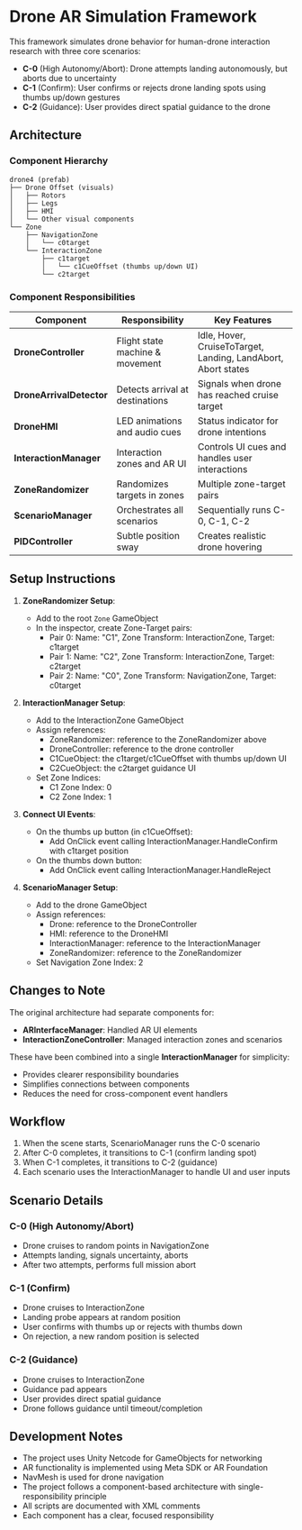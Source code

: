 # Drone AR Simulation Framework

This framework simulates drone behavior for human-drone interaction research with three core scenarios:
- **C-0** (High Autonomy/Abort): Drone attempts landing autonomously, but aborts due to uncertainty
- **C-1** (Confirm): User confirms or rejects drone landing spots using thumbs up/down gestures
- **C-2** (Guidance): User provides direct spatial guidance to the drone

## Architecture

### Component Hierarchy

```
drone4 (prefab)
├── Drone Offset (visuals)
│   ├── Rotors
│   ├── Legs
│   ├── HMI
│   └── Other visual components
└── Zone
    ├── NavigationZone
    │   └── c0target
    └── InteractionZone
        ├── c1target
        │   └── c1CueOffset (thumbs up/down UI)
        └── c2target
```

### Component Responsibilities

| Component | Responsibility | Key Features |
|-----------|---------------|--------------|
| **DroneController** | Flight state machine & movement | Idle, Hover, CruiseToTarget, Landing, LandAbort, Abort states |
| **DroneArrivalDetector** | Detects arrival at destinations | Signals when drone has reached cruise target |
| **DroneHMI** | LED animations and audio cues | Status indicator for drone intentions |
| **InteractionManager** | Interaction zones and AR UI | Controls UI cues and handles user interactions |
| **ZoneRandomizer** | Randomizes targets in zones | Multiple zone-target pairs |
| **ScenarioManager** | Orchestrates all scenarios | Sequentially runs C-0, C-1, C-2 |
| **PIDController** | Subtle position sway | Creates realistic drone hovering |

## Setup Instructions

1. **ZoneRandomizer Setup**:
   - Add to the root `Zone` GameObject
   - In the inspector, create Zone-Target pairs:
     - Pair 0: Name: "C1", Zone Transform: InteractionZone, Target: c1target
     - Pair 1: Name: "C2", Zone Transform: InteractionZone, Target: c2target
     - Pair 2: Name: "C0", Zone Transform: NavigationZone, Target: c0target

2. **InteractionManager Setup**:
   - Add to the InteractionZone GameObject
   - Assign references:
     - ZoneRandomizer: reference to the ZoneRandomizer above
     - DroneController: reference to the drone controller
     - C1CueObject: the c1target/c1CueOffset with thumbs up/down UI
     - C2CueObject: the c2target guidance UI
   - Set Zone Indices:
     - C1 Zone Index: 0
     - C2 Zone Index: 1

3. **Connect UI Events**:
   - On the thumbs up button (in c1CueOffset):
     - Add OnClick event calling InteractionManager.HandleConfirm with c1target position
   - On the thumbs down button:
     - Add OnClick event calling InteractionManager.HandleReject

4. **ScenarioManager Setup**:
   - Add to the drone GameObject
   - Assign references:
     - Drone: reference to the DroneController
     - HMI: reference to the DroneHMI
     - InteractionManager: reference to the InteractionManager
     - ZoneRandomizer: reference to the ZoneRandomizer
   - Set Navigation Zone Index: 2

## Changes to Note

The original architecture had separate components for:
- **ARInterfaceManager**: Handled AR UI elements
- **InteractionZoneController**: Managed interaction zones and scenarios

These have been combined into a single **InteractionManager** for simplicity:
- Provides clearer responsibility boundaries
- Simplifies connections between components
- Reduces the need for cross-component event handlers

## Workflow

1. When the scene starts, ScenarioManager runs the C-0 scenario
2. After C-0 completes, it transitions to C-1 (confirm landing spot)
3. When C-1 completes, it transitions to C-2 (guidance)
4. Each scenario uses the InteractionManager to handle UI and user inputs

## Scenario Details

### C-0 (High Autonomy/Abort)
- Drone cruises to random points in NavigationZone
- Attempts landing, signals uncertainty, aborts
- After two attempts, performs full mission abort

### C-1 (Confirm)
- Drone cruises to InteractionZone
- Landing probe appears at random position
- User confirms with thumbs up or rejects with thumbs down
- On rejection, a new random position is selected

### C-2 (Guidance)
- Drone cruises to InteractionZone
- Guidance pad appears
- User provides direct spatial guidance
- Drone follows guidance until timeout/completion

## Development Notes

- The project uses Unity Netcode for GameObjects for networking
- AR functionality is implemented using Meta SDK or AR Foundation
- NavMesh is used for drone navigation
- The project follows a component-based architecture with single-responsibility principle
- All scripts are documented with XML comments
- Each component has a clear, focused responsibility
